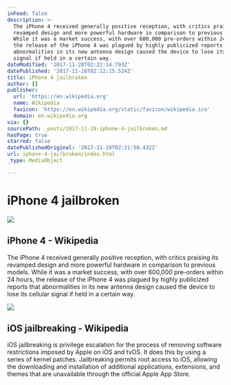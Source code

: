 ```yaml
---
inFeed: false
description: >-
  The iPhone 4 received generally positive reception, with critics praising its
  revamped design and more powerful hardware in comparison to previous models.
  While it was a market success, with over 600,000 pre-orders within 24 hours,
  the release of the iPhone 4 was plagued by highly publicized reports that
  abnormalities in its new antenna design caused the device to lose its cellular
  signal if held in a certain way.
dateModified: '2017-11-28T02:22:14.793Z'
datePublished: '2017-11-28T02:22:15.524Z'
title: iPhone 4 jailbroken
author: []
publisher:
  url: 'https://en.wikipedia.org'
  name: Wikipedia
  favicon: 'https://en.wikipedia.org/static/favicon/wikipedia.ico'
  domain: en.wikipedia.org
via: {}
sourcePath: _posts/2017-11-28-iphone-4-jailbroken.md
hasPage: true
starred: false
datePublishedOriginal: '2017-11-28T02:21:50.432Z'
url: iphone-4-jailbroken/index.html
_type: MediaObject

---
```

# iPhone 4 jailbroken

<article style=""><img src="https://imgflo.herokuapp.com/graph/2b2431f8e7ba7b0/6ff575f203497b39a51532f48f968c4f/noop.png?input=https%3A%2F%2Fupload.wikimedia.org%2Fwikipedia%2Fcommons%2F5%2F59%2FIPhone_4_Mock_No_Shadow_PSD.png" /><h1>iPhone 4 - Wikipedia</h1><p>The iPhone 4 received generally positive reception, with critics praising its revamped design and more powerful hardware in comparison to previous models. While it was a market success, with over 600,000 pre-orders within 24 hours, the release of the iPhone 4 was plagued by highly publicized reports that abnormalities in its new antenna design caused the device to lose its cellular signal if held in a certain way.</p></article>

<article style=""><img src="https://imgflo.herokuapp.com/graph/2b2431f8e7ba7b0/a9971bcaa4ed298b63645683581dfbdf/noop.png?input=https%3A%2F%2Fupload.wikimedia.org%2Fwikipedia%2Fcommons%2Ff%2Ffe%2FCydia_on_IOS_7.png" /><h1>iOS jailbreaking - Wikipedia</h1><p>iOS jailbreaking is privilege escalation for the process of removing software restrictions imposed by Apple on iOS and tvOS. It does this by using a series of kernel patches. Jailbreaking permits root access to iOS, allowing the downloading and installation of additional applications, extensions, and themes that are unavailable through the official Apple App Store.</p></article>